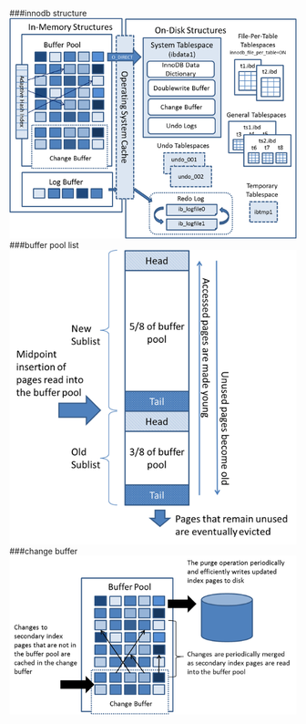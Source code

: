 ###innodb structure
![innodb structure](innodb-architecture.png)
###buffer pool list
![innodb structure](innodb-buffer-pool-list.png)
###change buffer
![innodb structure](innodb-change-buffer.png)
